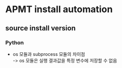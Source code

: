 # APMT install automation
## source install version
### Python
* os 모듈과 subprocess 모듈의 차이점  
-> os 모듈은 실행 결과값을 특정 변수에 저장할 수 없음
